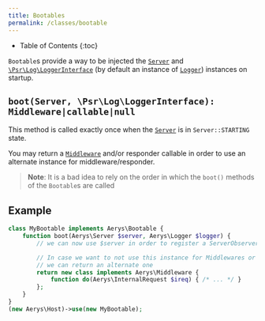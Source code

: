 ```yaml
---
title: Bootables
permalink: /classes/bootable
---
```


* Table of Contents
{:toc}

`Bootable`s provide a way to be injected the [`Server`](server.html) and [`\Psr\Log\LoggerInterface`](https://github.com/php-fig/log/blob/master/Psr/Log/LoggerInterface.php) (by default an instance of [`Logger`](logger.html)) instances on startup.

## `boot(Server, \Psr\Log\LoggerInterface): Middleware|callable|null`

This method is called exactly once when the [`Server`](server.html) is in `Server::STARTING` state.

You may return a [`Middleware`](middleware.html) and/or responder callable in order to use an alternate instance for middleware/responder.

> **Note**: It is a bad idea to rely on the order in which the `boot()` methods of the `Bootable`s are called

## Example

```php
class MyBootable implements Aerys\Bootable {
	function boot(Aerys\Server $server, Aerys\Logger $logger) {
		// we can now use $server in order to register a ServerObserver for example

		// In case we want to not use this instance for Middlewares or responder callables,
		// we can return an alternate one
		return new class implements Aerys\Middleware {
			function do(Aerys\InternalRequest $ireq) { /* ... */ }
		};
	}
}
(new Aerys\Host)->use(new MyBootable);
```
